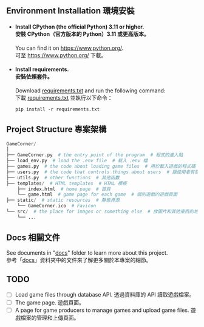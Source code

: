 ## Environment Installation 環境安裝
- #### Install CPython (the official Python) 3.11 or higher.<br/>安裝 CPython（官方版本的 Python）3.11 或更高版本。
  You can find it on <https://www.python.org/>.<br/>
  可至 <https://www.python.org/> 下載。
- #### Install requirements.<br/>安裝依賴套件。
  Download [requirements.txt](requirements.txt) and run the following command:<br/>
  下載 [requirements.txt](requirements.txt) 並執行以下命令：
  
  ```
  pip install -r requirements.txt
  ```
## Project Structure 專案架構
```py
GameCorner/
│
├── GameCorner.py  # the entry point of the program  # 程式的進入點
├── load_env.py  # load the .env file  # 載入 .env 檔
├── games.py  # the code about loading game files  # 用於載入遊戲的程式碼
├── users.py  # the code that controls things about users  # 跟使用者有關的程式碼
├── utils.py  # other functions  # 其他函數
├── templates/  # HTML templates  # HTML 模板
    ├── index.html  # home page  # 首頁
    └── game.html  # game page for each game  # 個別遊戲的遊戲頁面
├── static/  # static resources  # 靜態資源
    └── GameCorner.ico  # Favicon
└── src/  # the place for images or something else  # 放圖片和其他東西的地方
    └── ...
```

## Docs 相關文件
See documents in "[docs](./docs)" folder to learn more about this project.<br/>
參考「[docs](./docs)」資料夾中的文件來了解更多關於本專案的細節。

## TODO
- [ ] Load game files through database API. 透過資料庫的 API 讀取遊戲檔案。
- [ ] The game page. 遊戲頁面。
- [ ] A page for game producers to manage games and upload game files. 遊戲檔案的管理和上傳頁面。
